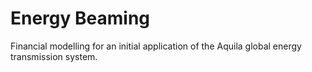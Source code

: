 # Energy Beaming
Financial modelling for an initial application of the Aquila global energy transmission system.
